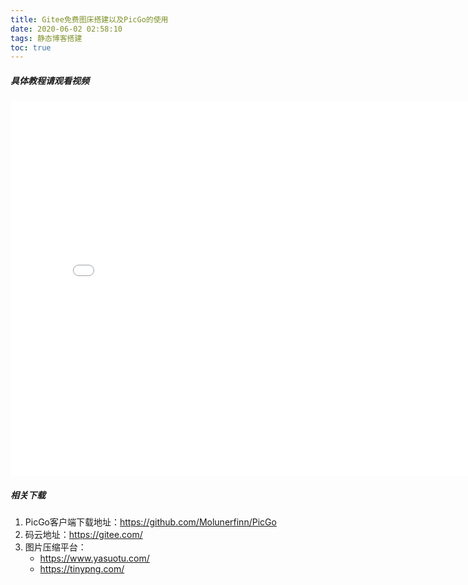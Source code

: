 ```yaml
---
title: Gitee免费图床搭建以及PicGo的使用
date: 2020-06-02 02:58:10
tags: 静态博客搭建
toc: true
---
```

##### 具体教程请观看视频

<iframe
	src="//player.bilibili.com/player.html?aid=370978544&bvid=BV1GZ4y1H7cx&cid=197746055&page=1"
	scrolling="no"
	width="800px"
	height="600px"
	border="0"
	frameborder="no"
	framespacing="0"
	allowfullscreen="true"> 
</iframe>

##### 相关下载
1. PicGo客户端下载地址：https://github.com/Molunerfinn/PicGo
2. 码云地址：https://gitee.com/
3. 图片压缩平台：
    * https://www.yasuotu.com/
    * https://tinypng.com/